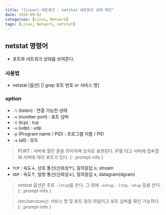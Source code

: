 ```yaml
---
title: "[Linux] 네트워크 - netstat 네트워크 상태 확인"
date: 2018-09-02
categories: [Linux, Network]
tags: [Linux, Network, netstat]
---
```


## netstat 명령어

- 포트와 네트워크 상태를 보여준다.

### 사용법

- netstat [옵션] [| grep 포트 번호 or 서비스 명]

### option

- `-l` (listen) : 연결 가능한 상태
- `-n` (number port) : 포트 넘버
- `-t` (tcp) : tcp
- `-u` (udp) : udp
- `-p` (Program name / PID) : 프로그램 이름 / PID
- `-a` (all) : 모두

> PORT : 서버에 열린 문을 의미하며 숫자로 표현된다. IP를 타고 서버에 접속할 때 서버에 여러 포트가 있다.
{: .prompt-info }

- `TCP` : 속도↓, 상호 통신(신뢰성↑), 질의응답 o, stream
- `UDP` : 속도↑, 일방 통신(신뢰성↓), 질의응답 x, datagram(dgram)

> netstat 옵션은 주로 `-lntup`를 쓴다. 그 외에 `-antup`, `-ltup`, `-atup` 등을 쓴다.
{: .prompt-info }

> /etc/services는 서비스 명 및 포트 정의 파일이고 포트 넘버를 확인 가능하다.
{: .prompt-info }